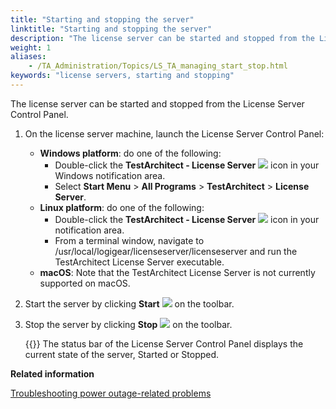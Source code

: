 ```yaml
--- 
title: "Starting and stopping the server"
linktitle: "Starting and stopping the server"
description: "The license server can be started and stopped from the License Server Control Panel."
weight: 1
aliases: 
    - /TA_Administration/Topics/LS_TA_managing_start_stop.html
keywords: "license servers, starting and stopping"
---
```


The license server can be started and stopped from the License Server Control Panel.

1.  On the license server machine, launch the License Server Control Panel:

    -   **Windows platform**: do one of the following:
        -   Double-click the **TestArchitect - License Server** ![](/images/TA_Administration/Images/LS_icon.png) icon in your Windows notification area.
        -   Select **Start Menu** \> **All Programs** \> **TestArchitect** \> **License Server**.
    -   **Linux platform**: do one of the following:
        -   Double-click the **TestArchitect - License Server** ![](/images/TA_Administration/Images/LS_icon.png) icon in your notification area.
        -   From a terminal window, navigate to /usr/local/logigear/licenseserver/licenseserver and run the TestArchitect License Server executable.
    -   **macOS**: Note that the TestArchitect License Server is not currently supported on macOS.
2.  Start the server by clicking **Start** ![](/images/TA_Administration/Images/licenseserver_12.png) on the toolbar.

3.  Stop the server by clicking **Stop** ![](/images/TA_Administration/Images/licenseserver_13.png) on the toolbar.

    {{<tip>}} The status bar of the License Server Control Panel displays the current state of the server, Started or Stopped.




**Related information**  


[Troubleshooting power outage-related problems](/TA_Administration/Topics/adm_troubleshooting_power_blackout.html)

